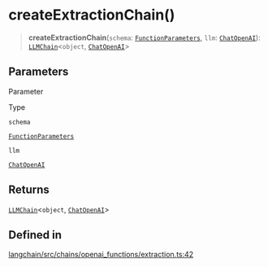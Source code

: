 createExtractionChain()
=======================

> **createExtractionChain**(`schema`: [`FunctionParameters`](/docs/api/output_parsers/types/FunctionParameters), `llm`: [`ChatOpenAI`](/docs/api/chat_models_openai/classes/ChatOpenAI)): [`LLMChain`](/docs/api/chains/classes/LLMChain)<`object`, [`ChatOpenAI`](/docs/api/chat_models_openai/classes/ChatOpenAI)\>

Parameters[](#parameters "Direct link to Parameters")
------------------------------------------------------

Parameter

Type

`schema`

[`FunctionParameters`](/docs/api/output_parsers/types/FunctionParameters)

`llm`

[`ChatOpenAI`](/docs/api/chat_models_openai/classes/ChatOpenAI)

Returns[](#returns "Direct link to Returns")
---------------------------------------------

[`LLMChain`](/docs/api/chains/classes/LLMChain)<`object`, [`ChatOpenAI`](/docs/api/chat_models_openai/classes/ChatOpenAI)\>

Defined in[](#defined-in "Direct link to Defined in")
------------------------------------------------------

[langchain/src/chains/openai\_functions/extraction.ts:42](https://github.com/hwchase17/langchainjs/blob/1c1274d/langchain/src/chains/openai_functions/extraction.ts#L42)